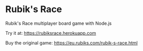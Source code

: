 # Rubik's Race

Rubik's Race multiplayer board game with Node.js


Try it at: https://rubiksrace.herokuapp.com

Buy the original game: https://eu.rubiks.com/rubik-s-race.html
